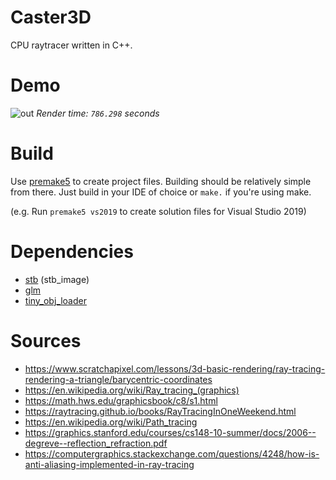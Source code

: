 # Caster3D
CPU raytracer written in C++.

# Demo
![out](https://user-images.githubusercontent.com/33503562/163331563-c8f304fa-55df-42b6-b9db-2cb39f77ddb9.png)
*Render time: `786.298` seconds*


# Build
Use [premake5](https://premake.github.io/) to create project files. Building should be relatively simple from there. Just build in your IDE of choice or `make.` if you're using make. 

(e.g. Run `premake5 vs2019` to create solution files for Visual Studio 2019)

# Dependencies

 - [stb](https://github.com/nothings/stb) (stb_image)
 - [glm](https://github.com/g-truc/glm)
 - [tiny_obj_loader](https://github.com/tinyobjloader/tinyobjloader)

 # Sources

  - https://www.scratchapixel.com/lessons/3d-basic-rendering/ray-tracing-rendering-a-triangle/barycentric-coordinates
  - https://en.wikipedia.org/wiki/Ray_tracing_(graphics)
  - https://math.hws.edu/graphicsbook/c8/s1.html
  - https://raytracing.github.io/books/RayTracingInOneWeekend.html
  - https://en.wikipedia.org/wiki/Path_tracing
  - https://graphics.stanford.edu/courses/cs148-10-summer/docs/2006--degreve--reflection_refraction.pdf
  - https://computergraphics.stackexchange.com/questions/4248/how-is-anti-aliasing-implemented-in-ray-tracing
